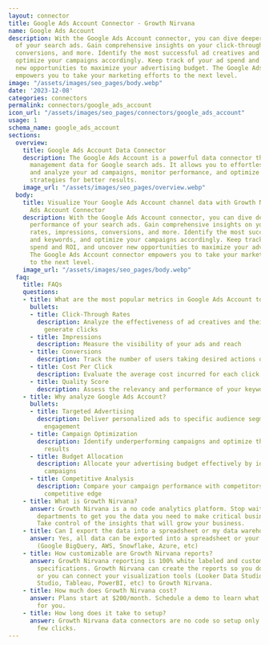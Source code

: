 ```yaml
---
layout: connector
title: Google Ads Account Connector - Growth Nirvana
name: Google Ads Account
description: With the Google Ads Account connector, you can dive deeper into the performance
  of your search ads. Gain comprehensive insights on your click-through rates, impressions,
  conversions, and more. Identify the most successful ad creatives and keywords, and
  optimize your campaigns accordingly. Keep track of your ad spend and ROI, and uncover
  new opportunities to maximize your advertising budget. The Google Ads Account connector
  empowers you to take your marketing efforts to the next level.
image: "/assets/images/seo_pages/body.webp"
date: '2023-12-08'
categories: connectors
permalink: connectors/google_ads_account
icon_url: "/assets/images/seo_pages/connectors/google_ads_account"
usage: 1
schema_name: google_ads_account
sections:
  overview:
    title: Google Ads Account Data Connector
    description: The Google Ads Account is a powerful data connector that syncs account
      management data for Google search ads. It allows you to effortlessly manage
      and analyze your ad campaigns, monitor performance, and optimize your advertising
      strategies for better results.
    image_url: "/assets/images/seo_pages/overview.webp"
  body:
    title: Visualize Your Google Ads Account channel data with Growth Nirvana's Google
      Ads Account Connector
    description: With the Google Ads Account connector, you can dive deeper into the
      performance of your search ads. Gain comprehensive insights on your click-through
      rates, impressions, conversions, and more. Identify the most successful ad creatives
      and keywords, and optimize your campaigns accordingly. Keep track of your ad
      spend and ROI, and uncover new opportunities to maximize your advertising budget.
      The Google Ads Account connector empowers you to take your marketing efforts
      to the next level.
    image_url: "/assets/images/seo_pages/body.webp"
  faq:
    title: FAQs
    questions:
    - title: What are the most popular metrics in Google Ads Account to analyze?
      bullets:
      - title: Click-Through Rates
        description: Analyze the effectiveness of ad creatives and their ability to
          generate clicks
      - title: Impressions
        description: Measure the visibility of your ads and reach
      - title: Conversions
        description: Track the number of users taking desired actions on your website
      - title: Cost Per Click
        description: Evaluate the average cost incurred for each click on your ads
      - title: Quality Score
        description: Assess the relevancy and performance of your keywords and ads
    - title: Why analyze Google Ads Account?
      bullets:
      - title: Targeted Advertising
        description: Deliver personalized ads to specific audience segments for higher
          engagement
      - title: Campaign Optimization
        description: Identify underperforming campaigns and optimize them for better
          results
      - title: Budget Allocation
        description: Allocate your advertising budget effectively by identifying high-performing
          campaigns
      - title: Competitive Analysis
        description: Compare your campaign performance with competitors and gain a
          competitive edge
    - title: What is Growth Nirvana?
      answer: Growth Nirvana is a no code analytics platform. Stop waiting for other
        departments to get you the data you need to make critical business decisions.
        Take control of the insights that will grow your business.
    - title: Can I export the data into a spreadsheet or my data warehouse?
      answer: Yes, all data can be exported into a spreadsheet or your data warehouse
        (Google BigQuery, AWS, Snowflake, Azure, etc)
    - title: How customizable are Growth Nirvana reports?
      answer: Growth Nirvana reporting is 100% white labeled and customized to your
        specifications. Growth Nirvana can create the reports so you don’t have to
        or you can connect your visualization tools (Looker Data Studio/Google Data
        Studio, Tableau, PowerBI, etc) to Growth Nirvana.
    - title: How much does Growth Nirvana cost?
      answer: Plans start at $200/month. Schedule a demo to learn what plan is best
        for you.
    - title: How long does it take to setup?
      answer: Growth Nirvana data connectors are no code so setup only requires a
        few clicks.
---
```

